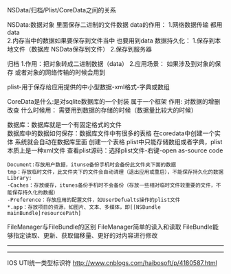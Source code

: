 

NSData/归档/Plist/CoreData之间的关系

NSData:数据对象 里面保存二进制的文件数据
data的作用：
1.网络数据传输 都用data   
2.内存当中的数据如果要保存到文件当中 也要用到data
数据持久化：
1.保存到本地文件（数据库 NSData保存到文件）
2.保存到服务器

归档
1.作用：把对象转成二进制数据（data）
2.应用场景： 如果涉及到对象的保存 或者对象的网络传输的时候会用到

plist-用于保存给应用提供的中小型数据-xml格式-字典或数组

CoreData是什么:是对sqlite数据库的一个封装 属于一个框架
作用: 对数据的增删改查
什么时候用： 需要用到数据的存储的时候（数据量比较大的时候）

数据库：数据库就是一个有固定格式的文件  
数据库中的数据如何保存：数据库文件中有很多的表格 在coredata中创建一个实体 系统就会自动在数据库里面 创建一个表格
plist中只能存储数组或者字典，plist本质上是一种xml文件
查看plist源码：选择plist文件-右键-open as-source code


```
Document:存放用户数据，itunse备份手机时会备份此文件夹下面的数据
tmp：存放临时文件，此文件夹下的文件会自动清理（退出应用或重启），不能保存持久化的数据
Library:
-Caches：存放缓存，itunes备份手机时不会备份（存放一些相对临时文件较重要的文件，不能保存持久化的数据）
-Preference：存放应用的配置文件，如UserDefualts操作的plist文件
*.app：存放项目的资源，如图片、文本、多媒体，即[[NSBundle mainBundle]resourcePath]
```

FileManager与FileBundle的区别
FileManager简单的读入和读取
FileBundle能够指定读取、更新、获取偏移量、更好的对内容进行修改


************************************************************************************************************************************************
************************************************************************************************************************************************

IOS UTI统一类型标识符
http://www.cnblogs.com/haibosoft/p/4180587.html
